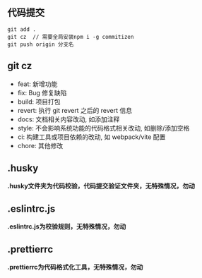 ## 代码提交
```
git add .
git cz  // 需要全局安装npm i -g commitizen
git push origin 分支名
```

## git cz
- feat: 新增功能
- fix: Bug 修复缺陷
- build: 项目打包
- revert: 执行 git revert 之后的 revert 信息
- docs: 文档相关内容改动, 如添加注释
- style: 不会影响系统功能的代码格式相关改动, 如删除/添加空格
- ci: 构建工具或项目依赖的改动, 如 webpack/vite 配置
- chore: 其他修改

## .husky
**.husky文件夹为代码校验，代码提交验证文件夹，无特殊情况，勿动**

## .eslintrc.js
**.eslintrc.js为校验规则，无特殊情况，勿动**

## .prettierrc
**.prettierrc为代码格式化工具，无特殊情况，勿动**
